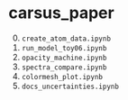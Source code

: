 # carsus_paper

0. `create_atom_data.ipynb`
1. `run_model_toy06.ipynb`
2. `opacity_machine.ipynb`
3. `spectra_compare.ipynb`
4. `colormesh_plot.ipynb`
5. `docs_uncertainties.ipynb`